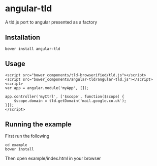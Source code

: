 # angular-tld
A tld.js port to angular presented as a factory

## Installation
```
bower install angular-tld
```

## Usage
```
<script src="bower_components/tld-browserified/tld.js"></script>
<script src="bower_components/angular-tld/angular-tld.js"></script>
<script>
var app = angular.module('myApp', []);

app.controller('myCtrl', ['$scope', function($scope) {
    $scope.domain = tld.getDomain('mail.google.co.uk');
}]);
</script>
```
## Running the example
First run the following
```
cd example
bower install
```
Then open example/index.html in your browser
